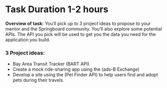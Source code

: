 # Task Duration 1-2 hours

**Overview of task:**
You’ll pick up to 3 project ideas to propose to your mentor and the Springboard community. You’ll also explore some potential APIs. The API you pick will be used to get you the data you need for the application you build.

### 3 Project ideas:
- Bay Area Transit Tracker (BART API) 
- Create a mock ride-sharing app using the (ads-B Exchange)
- Develop a site using the (Pet Finder API) to help users find and adopt pets during their travels.